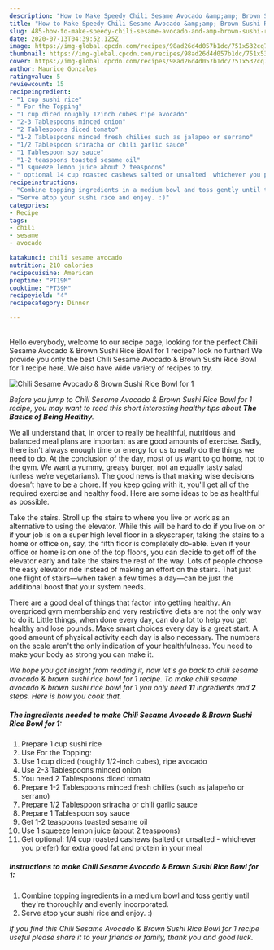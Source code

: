 ```yaml
---
description: "How to Make Speedy Chili Sesame Avocado &amp;amp; Brown Sushi Rice Bowl for 1"
title: "How to Make Speedy Chili Sesame Avocado &amp;amp; Brown Sushi Rice Bowl for 1"
slug: 485-how-to-make-speedy-chili-sesame-avocado-and-amp-brown-sushi-rice-bowl-for-1
date: 2020-07-13T04:39:52.125Z
image: https://img-global.cpcdn.com/recipes/98ad26d4d057b1dc/751x532cq70/chili-sesame-avocado-brown-sushi-rice-bowl-for-1-recipe-main-photo.jpg
thumbnail: https://img-global.cpcdn.com/recipes/98ad26d4d057b1dc/751x532cq70/chili-sesame-avocado-brown-sushi-rice-bowl-for-1-recipe-main-photo.jpg
cover: https://img-global.cpcdn.com/recipes/98ad26d4d057b1dc/751x532cq70/chili-sesame-avocado-brown-sushi-rice-bowl-for-1-recipe-main-photo.jpg
author: Maurice Gonzales
ratingvalue: 5
reviewcount: 15
recipeingredient:
- "1 cup sushi rice"
- " For the Topping"
- "1 cup diced roughly 12inch cubes ripe avocado"
- "2-3 Tablespoons minced onion"
- "2 Tablespoons diced tomato"
- "1-2 Tablespoons minced fresh chilies such as jalapeo or serrano"
- "1/2 Tablespoon sriracha or chili garlic sauce"
- "1 Tablespoon soy sauce"
- "1-2 teaspoons toasted sesame oil"
- "1 squeeze lemon juice about 2 teaspoons"
- " optional 14 cup roasted cashews salted or unsalted  whichever you prefer for extra good fat and protein in your meal"
recipeinstructions:
- "Combine topping ingredients in a medium bowl and toss gently until they&#39;re thoroughly and evenly incorporated."
- "Serve atop your sushi rice and enjoy. :)"
categories:
- Recipe
tags:
- chili
- sesame
- avocado

katakunci: chili sesame avocado 
nutrition: 210 calories
recipecuisine: American
preptime: "PT19M"
cooktime: "PT39M"
recipeyield: "4"
recipecategory: Dinner

---
```

<br>
Hello everybody, welcome to our recipe page, looking for the perfect Chili Sesame Avocado &amp; Brown Sushi Rice Bowl for 1 recipe? look no further! We provide you only the best Chili Sesame Avocado &amp; Brown Sushi Rice Bowl for 1 recipe here. We also have wide variety of recipes to try.
<br>


![Chili Sesame Avocado &amp; Brown Sushi Rice Bowl for 1](https://img-global.cpcdn.com/recipes/98ad26d4d057b1dc/751x532cq70/chili-sesame-avocado-brown-sushi-rice-bowl-for-1-recipe-main-photo.jpg)

<i>Before you jump to Chili Sesame Avocado &amp; Brown Sushi Rice Bowl for 1 recipe, you may want to read this short interesting healthy tips about <strong>The Basics of Being Healthy</strong>.</i>

We all understand that, in order to really be healthful, nutritious and balanced meal plans are important as are good amounts of exercise. Sadly, there isn't always enough time or energy for us to really do the things we need to do. At the conclusion of the day, most of us want to go home, not to the gym. We want a yummy, greasy burger, not an equally tasty salad (unless we’re vegetarians). The good news is that making wise decisions doesn’t have to be a chore. If you keep going with it, you'll get all of the required exercise and healthy food. Here are some ideas to be as healthful as possible.

Take the stairs. Stroll up the stairs to where you live or work as an alternative to using the elevator. While this will be hard to do if you live on or if your job is on a super high level floor in a skyscraper, taking the stairs to a home or office on, say, the fifth floor is completely do-able. Even if your office or home is on one of the top floors, you can decide to get off of the elevator early and take the stairs the rest of the way. Lots of people choose the easy elevator ride instead of making an effort on the stairs. That just one flight of stairs—when taken a few times a day—can be just the additional boost that your system needs. 

There are a good deal of things that factor into getting healthy. An overpriced gym membership and very restrictive diets are not the only way to do it. Little things, when done every day, can do a lot to help you get healthy and lose pounds. Make smart choices every day is a great start. A good amount of physical activity each day is also necessary. The numbers on the scale aren't the only indication of your healthfulness. You need to make your body as strong you can make it. 


<i>We hope you got insight from reading it, now let's go back to chili sesame avocado &amp; brown sushi rice bowl for 1 recipe. To make chili sesame avocado &amp; brown sushi rice bowl for 1 you only need <strong>11</strong> ingredients and <strong>2</strong> steps. Here is how you cook that.
</i>

##### The ingredients needed to make Chili Sesame Avocado &amp; Brown Sushi Rice Bowl for 1:

1. Prepare 1 cup sushi rice
1. Use  For the Topping:
1. Use 1 cup diced (roughly 1/2-inch cubes), ripe avocado
1. Use 2-3 Tablespoons minced onion
1. You need 2 Tablespoons diced tomato
1. Prepare 1-2 Tablespoons minced fresh chilies (such as jalapeño or serrano)
1. Prepare 1/2 Tablespoon sriracha or chili garlic sauce
1. Prepare 1 Tablespoon soy sauce
1. Get 1-2 teaspoons toasted sesame oil
1. Use 1 squeeze lemon juice (about 2 teaspoons)
1. Get  optional: 1/4 cup roasted cashews (salted or unsalted - whichever you prefer) for extra good fat and protein in your meal


##### Instructions to make Chili Sesame Avocado &amp; Brown Sushi Rice Bowl for 1:

1. Combine topping ingredients in a medium bowl and toss gently until they&#39;re thoroughly and evenly incorporated.
1. Serve atop your sushi rice and enjoy. :)


<i>If you find this Chili Sesame Avocado &amp; Brown Sushi Rice Bowl for 1 recipe useful please share it to your friends or family, thank you and good luck.</i>
